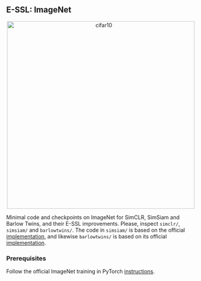 E-SSL: ImageNet 
---------------------------------------------------------------


<p align="center">
  <img width="500" alt="cifar10" src="https://user-images.githubusercontent.com/19780421/152705778-fce6d1e8-114f-416f-8d5e-cfbfb51146ff.png">
</p>

Minimal code and checkpoints on ImageNet for SimCLR, SimSiam and Barlow Twins, and their E-SSL improvements. Please, inspect `simclr/`, `simsiam/` and `barlowtwins/`. The code in `simsiam/` is based on the official [implementation](https://github.com/facebookresearch/simsiam), and likewise `barlowtwins/` is based on its official [implementation](https://github.com/facebookresearch/barlowtwins). 


### Prerequisites 

Follow the official ImageNet training in PyTorch [instructions](https://github.com/pytorch/examples/tree/master/imagenet).



